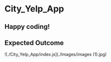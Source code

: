 # City_Yelp_App

## Happy coding!

## Expected Outcome

![./City_Yelp_App/index.js](./Images/images (1).jpg)